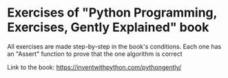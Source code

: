 # Exercises of "Python Programming, Exercises, Gently Explained" book

All exercises are made step-by-step in the book's conditions. Each one has an "Assert" function to prove that the one algorithm is correct

Link to the book: https://inventwithpython.com/pythongently/